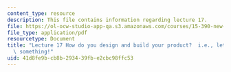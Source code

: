 ```yaml
---
content_type: resource
description: This file contains information regarding lecture 17.
file: https://ol-ocw-studio-app-qa.s3.amazonaws.com/courses/15-390-new-enterprises-spring-2013/41d8fe9bcb8b293439fbe2cbc98ffc53_MIT15_390S13_lec17.pdf
file_type: application/pdf
resourcetype: Document
title: "Lecture 17 How do you design and build your product?  i.e., let\u2019s build\
  \ something!"
uid: 41d8fe9b-cb8b-2934-39fb-e2cbc98ffc53
---
```

